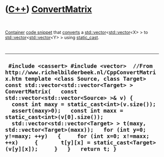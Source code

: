 



 

 

 

 

 

([C++](Cpp.htm)) [ConvertMatrix](CppConvertMatrix.htm)
======================================================

 

[Container](CppContainer.htm) [code snippet](CppCodeSnippets.htm) that
[converts](CppConvert.htm) a
[std::vector](CppVector.htm)&lt;[std::vector](CppVector.htm)&lt;X&gt;
&gt; to
[std::vector](CppVector.htm)&lt;[std::vector](CppVector.htm)&lt;Y&gt;
&gt; using [static\_cast](CppStatic_cast.htm).

 

  -------------------------------------------------------------------------------------------------------------------------------------------------------------------------------------------------------------------------------------------------------------------------------------------------------------------------------------------------------------------------------------------------------------------------------------------------------------------------------------------------------------------------------------------------------------------------------------------
  ` #include <cassert> #include <vector>  //From http://www.richelbilderbeek.nl/CppConvertMatrix.htm template <class Source, class Target> const std::vector<std::vector<Target> > ConvertMatrix(   const std::vector<std::vector<Source> >& v) {   const int maxy = static_cast<int>(v.size());   assert(maxy>0);   const int maxx = static_cast<int>(v[0].size());   std::vector<std::vector<Target> > t(maxy, std::vector<Target>(maxx));   for (int y=0; y!=maxy; ++y)   {     for (int x=0; x!=maxx; ++x)     {       t[y][x] = static_cast<Target>(v[y][x]);     }   }   return t; }`
  -------------------------------------------------------------------------------------------------------------------------------------------------------------------------------------------------------------------------------------------------------------------------------------------------------------------------------------------------------------------------------------------------------------------------------------------------------------------------------------------------------------------------------------------------------------------------------------------

 

 

 

 

 





 



